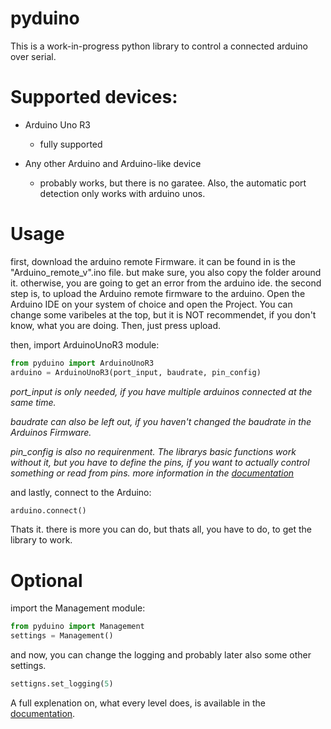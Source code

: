 # pyduino
This is a work-in-progress python library to control a connected arduino over serial.

# Supported devices:

- Arduino Uno R3
  - fully supported
 
- Any other Arduino and Arduino-like device
  - probably works, but there is no garatee. Also, the automatic port detection only works with arduino unos.

# Usage

first, download the arduino remote Firmware. it can be found in is the "Arduino_remote_v<version>".ino file. but make sure, you also copy the folder around it. otherwise, you are going to get an error from the arduino ide. the second step is, to upload the Arduino remote firmware to the arduino. Open the Arduino IDE on your system of choice and open the Project. You can change some varibeles at the top, but it is NOT recommendet, if you don't know, what you are doing. Then, just press upload.

then, import ArduinoUnoR3 module:

```python
from pyduino import ArduinoUnoR3
arduino = ArduinoUnoR3(port_input, baudrate, pin_config)
```
*port_input is only needed, if you have multiple arduinos connected at the same time.*

*baudrate can also be left out, if you haven't changed the baudrate in the Arduinos Firmware.*

*pin_config is also no requirenment. The librarys basic functions work without it, but you have to define the pins, if you want to actually control something or read from pins. more information in the [documentation](https://github.com/back-from-black/pyduino/blob/main/docs/work_in_progress.md)*

and lastly, connect to the Arduino:

```python
arduino.connect()
```

Thats it. there is more you can do, but thats all, you have to do, to get the library to work.

# Optional

import the Management module:

```python
from pyduino import Management
settings = Management()
```
and now, you can change the logging and probably later also some other settings.
```python
settigns.set_logging(5)
```
A full explenation on, what every level does, is available in the [documentation](https://github.com/back-from-black/pyduino/blob/main/docs/logging.md).
